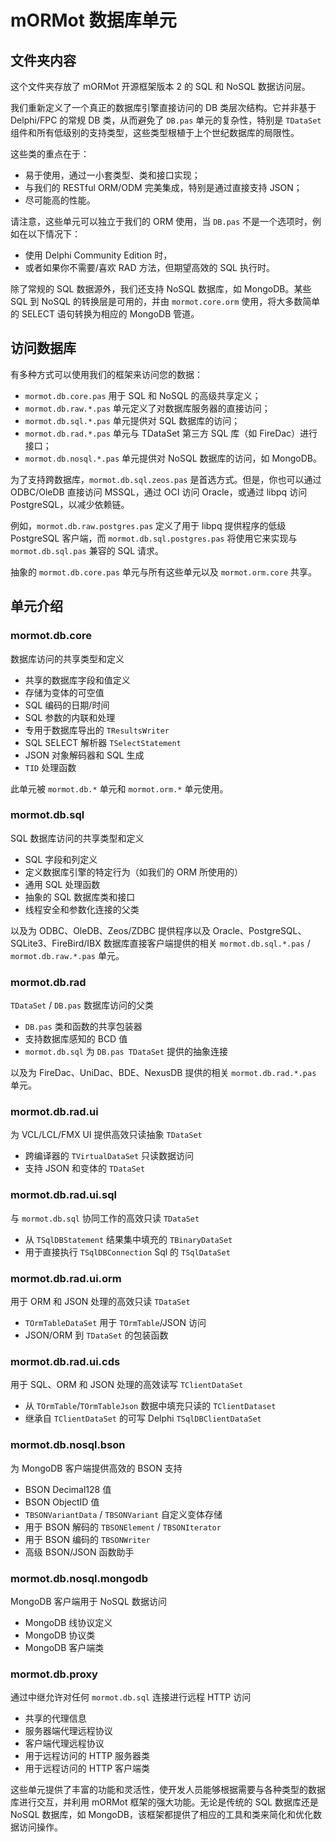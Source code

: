 # mORMot 数据库单元

## 文件夹内容

这个文件夹存放了 mORMot 开源框架版本 2 的 SQL 和 NoSQL 数据访问层。

我们重新定义了一个真正的数据库引擎直接访问的 DB 类层次结构。它并非基于 Delphi/FPC 的常规 DB 类，从而避免了 `DB.pas` 单元的复杂性，特别是 `TDataSet` 组件和所有低级别的支持类型，这些类型根植于上个世纪数据库的局限性。

这些类的重点在于：

- 易于使用，通过一小套类型、类和接口实现；
- 与我们的 RESTful ORM/ODM 完美集成，特别是通过直接支持 JSON；
- 尽可能高的性能。

请注意，这些单元可以独立于我们的 ORM 使用，当 `DB.pas` 不是一个选项时，例如在以下情况下：

- 使用 Delphi Community Edition 时，
- 或者如果你不需要/喜欢 RAD 方法，但期望高效的 SQL 执行时。

除了常规的 SQL 数据源外，我们还支持 NoSQL 数据库，如 MongoDB。某些 SQL 到 NoSQL 的转换层是可用的，并由 `mormot.core.orm` 使用，将大多数简单的 SELECT 语句转换为相应的 MongoDB 管道。

## 访问数据库

有多种方式可以使用我们的框架来访问您的数据：

- `mormot.db.core.pas` 用于 SQL 和 NoSQL 的高级共享定义；
- `mormot.db.raw.*.pas` 单元定义了对数据库服务器的直接访问；
- `mormot.db.sql.*.pas` 单元提供对 SQL 数据库的访问；
- `mormot.db.rad.*.pas` 单元与 TDataSet 第三方 SQL 库（如 FireDac）进行接口；
- `mormot.db.nosql.*.pas` 单元提供对 NoSQL 数据库的访问，如 MongoDB。

为了支持跨数据库，`mormot.db.sql.zeos.pas` 是首选方式。但是，你也可以通过 ODBC/OleDB 直接访问 MSSQL，通过 OCI 访问 Oracle，或通过 libpq 访问 PostgreSQL，以减少依赖链。

例如，`mormot.db.raw.postgres.pas` 定义了用于 libpq 提供程序的低级 PostgreSQL 客户端，而 `mormot.db.sql.postgres.pas` 将使用它来实现与 `mormot.db.sql.pas` 兼容的 SQL 请求。

抽象的 `mormot.db.core.pas` 单元与所有这些单元以及 `mormot.orm.core` 共享。

## 单元介绍

### mormot.db.core

数据库访问的共享类型和定义

- 共享的数据库字段和值定义
- 存储为变体的可空值
- SQL 编码的日期/时间
- SQL 参数的内联和处理
- 专用于数据库导出的 `TResultsWriter`
- SQL SELECT 解析器 `TSelectStatement`
- JSON 对象解码器和 SQL 生成
- `TID` 处理函数

此单元被 `mormot.db.*` 单元和 `mormot.orm.*` 单元使用。

### mormot.db.sql

SQL 数据库访问的共享类型和定义
- SQL 字段和列定义
- 定义数据库引擎的特定行为（如我们的 ORM 所使用的）
- 通用 SQL 处理函数
- 抽象的 SQL 数据库类和接口
- 线程安全和参数化连接的父类

以及为 ODBC、OleDB、Zeos/ZDBC 提供程序以及 Oracle、PostgreSQL、SQLite3、FireBird/IBX 数据库直接客户端提供的相关 `mormot.db.sql.*.pas` / `mormot.db.raw.*.pas` 单元。

### mormot.db.rad

`TDataSet` / `DB.pas` 数据库访问的父类
- `DB.pas` 类和函数的共享包装器
- 支持数据库感知的 BCD 值
- `mormot.db.sql` 为 `DB.pas TDataSet` 提供的抽象连接

以及为 FireDac、UniDac、BDE、NexusDB 提供的相关 `mormot.db.rad.*.pas` 单元。

### mormot.db.rad.ui

为 VCL/LCL/FMX UI 提供高效只读抽象 `TDataSet`
- 跨编译器的 `TVirtualDataSet` 只读数据访问
- 支持 JSON 和变体的 `TDataSet`

### mormot.db.rad.ui.sql

与 `mormot.db.sql` 协同工作的高效只读 `TDataSet`
- 从 `TSqlDBStatement` 结果集中填充的 `TBinaryDataSet`
- 用于直接执行 `TSqlDBConnection` Sql 的 `TSqlDataSet`

### mormot.db.rad.ui.orm

用于 ORM 和 JSON 处理的高效只读 `TDataSet`
- `TOrmTableDataSet` 用于 `TOrmTable`/JSON 访问
- JSON/ORM 到 `TDataSet` 的包装函数

### mormot.db.rad.ui.cds

用于 SQL、ORM 和 JSON 处理的高效读写 `TClientDataSet`
- 从 `TOrmTable`/`TOrmTableJson` 数据中填充只读的 `TClientDataset`
- 继承自 `TClientDataSet` 的可写 Delphi `TSqlDBClientDataSet`

### mormot.db.nosql.bson

为 MongoDB 客户端提供高效的 BSON 支持
- BSON Decimal128 值
- BSON ObjectID 值
- `TBSONVariantData` / `TBSONVariant` 自定义变体存储
- 用于 BSON 解码的 `TBSONElement` / `TBSONIterator`
- 用于 BSON 编码的 `TBSONWriter`
- 高级 BSON/JSON 函数助手

### mormot.db.nosql.mongodb

MongoDB 客户端用于 NoSQL 数据访问
- MongoDB 线协议定义
- MongoDB 协议类
- MongoDB 客户端类

### mormot.db.proxy

通过中继允许对任何 `mormot.db.sql` 连接进行远程 HTTP 访问
- 共享的代理信息
- 服务器端代理远程协议
- 客户端代理远程协议
- 用于远程访问的 HTTP 服务器类
- 用于远程访问的 HTTP 客户端类

这些单元提供了丰富的功能和灵活性，使开发人员能够根据需要与各种类型的数据库进行交互，并利用 mORMot 框架的强大功能。无论是传统的 SQL 数据库还是 NoSQL 数据库，如 MongoDB，该框架都提供了相应的工具和类来简化和优化数据访问操作。
